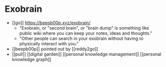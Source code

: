 # Exobrain

- [[go]] https://beepb00p.xyz/exobrain/
  - "Exobrain, or "second brain", or "brain dump" is something like public wiki where you can keep your notes, ideas and thoughts."
  - "Other people can search in your exobrain without having to physically interact with you."
- [[beepb00p]] pointed out by [[reddy2go]]
- [[pull]] [[digital garden]] [[personal knowledge management]] [[personal knowledge graph]]


